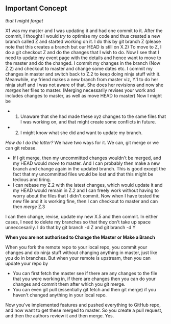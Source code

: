 ## Important Concept
*that I might forget*

X1 was my master and I was updating it and had one commit to it. After the commit, I thought I would *try* to optimise my code and thus created a new branch called Z and started working on it. 
I do this by git branch Z (please note that this creates a branch but our HEAD is still on X.2)
To move to Z, I do a git checkout Z and do the changes that I wish to do. 
Now I see that I need to update my event page with the details and hence want to move to the master and do the changed. I commit my changes in the branch (Now Z.2) and checkout to master and change some dates etc. 
I commit my changes in master and switch back to Z.2 to keep doing ninja stuff with it. Meanwhile, my friend makes a new branch from master viz, Y.1 to do her ninja stuff and I was not aware of that. She does her revisions and now she *merges* her files to master.
(Merging necessarily revises your work and includes changes to master, as well as move HEAD to master)
Now I might be 
* 1. Unaware that she had made these xyz changes to the same files that I was working on, and that might create some conflicts in future. 
* 2. I might know what she did and want to update my branch. 

*How do I do the latter?*
We have two ways for it. We can, git merge or we can git rebase. 
* If I git merge, then my uncommitted changes wouldn't be merged, and my HEAD would *move* to master. And I can probably then make a new branch and change again in the updated branch. This is good except the fact that my uncommitted files would be lost and that this might be tedious and tiring. 
* I can rebase my Z.2 with the latest changes, which would update it and my HEAD would remain in Z.2 and I can freely work without having to worry about the files that I didn't commit. Now when I have tested the new file and it is working fine, then I can checkout to master and can then *merge* Z.3

I can then change, revise, update my new X.5 and then commit.
In either cases, I need to delete my branches so that they don't take up space unneccesarily. I do that by git branch -d Z and git branch -d Y

**When you are not authorised to Change the Master or Make a Branch**

When you fork the remote repo to your local repo, you commit your changes and do ninja stuff without changing anything in master, just like you do in branches. But when your remote is upstream, then you can update your repo by 
* You can first  fetch the master see if there are any changes to the file that you were working in, if there are changes then you can do your changes and commit them after which you git merge. 
* You can even git pull (essentially git fetch and then git merge) if you haven't changed anything in your local repo. 

Now you've implemented features and pushed everything to GitHub repo, and now want to get these merged to master. So you create a pull request, and then the authors review it and then merge. Yes. 
